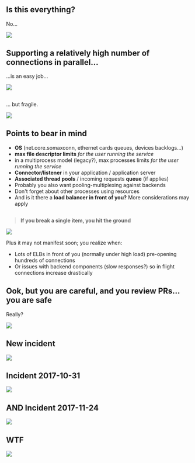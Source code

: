 # 

## Is this everything?

No...

![](cat-jumping.gif)

## Supporting a relatively high number of connections in parallel...

...is an easy job...

![](easyJob.gif)

##
... but fragile.

![](slip_on_ice_breakdance_moves.gif)

## Points to bear in mind

* **OS** (net.core.somaxconn, ethernet cards queues, devices backlogs...)
* **max file descriptor limits** *for the user running the service*
* in a multiprocess model (legacy?), max processes limits *for the user running the service*
* **Connector/listener** in your application / application server 
* **Associated thread pools** / incoming requests **queue** (if applies)
* Probably you also want pooling-multiplexing against backends
* Don't forget about other processes using resources
* And is it there a **load balancer in front of you?** More considerations may apply

## 

> **If you break a single item, you hit the ground** 

![](hit-ground.gif)

Plus it may not manifest soon; you realize when:

* Lots of ELBs in front of you (normally under high load) pre-opening hundreds of connections
* Or issues with backend components (slow responses?) so in flight connections increase drastically

## Ook, but you are careful, and you review PRs... you are safe

Really?

![](againquestion.jpg)

## New incident
![](againConfirmed.jpg)

## Incident 2017-10-31
![](incident1710.jpg)

## AND Incident 2017-11-24
![](Incident1711.jpg)

## WTF
![](santabloodthinksmeme.jpg)
